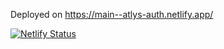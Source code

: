 Deployed on https://main--atlys-auth.netlify.app/

[![Netlify Status](https://api.netlify.com/api/v1/badges/a92c802b-e1c8-477c-af6f-552d263dab0b/deploy-status)](https://app.netlify.com/sites/atlys-auth/deploys)
